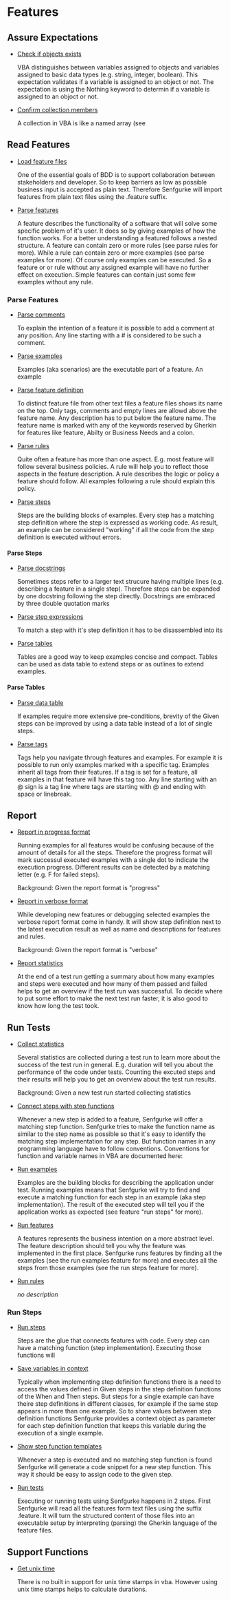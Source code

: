 # Features

## Assure Expectations

* [Check if objects exists](assure_expectations/check_if_objects_exists.feature)

  VBA distinguishes between variables assigned to objects and variables
  assigned to basic data types (e.g. string, integer, boolean). This
  expectation validates if a variable is assigned to an object or not. The
  expectation is using the Nothing keyword to determin if a variable is
  assigned to an objoct or not.

* [Confirm collection members](assure_expectations/confirm_collection_members.feature)

  A collection in VBA is like a named array (see

## Read Features

* [Load feature files](read_features/load_feature_files.feature)

  One of the essential goals of BDD is to support collaboration between
  stakeholders and developer. So to keep barriers as low as possible business
  input is accepted as plain text. Therefore Senfgurke will import features
  from plain text files using the .feature suffix.

* [Parse features](read_features/parse_features.feature)

  A feature describes the functionality of a software that will solve some
  specific problem of it's user. It does so by giving examples of how the
  function works.
  For a better understanding a featured follows a nested structure. A feature
  can contain zero or more rules (see parse rules for more). While a rule can
  contain zero or more examples (see parse examples for more). Of course only
  examples can be executed. So a feature or or rule without any assigned
  example will have no further effect on execution.
  Simple features can contain just some few examples without any rule.

### Parse Features

* [Parse comments](read_features/parse_features/parse_comments.feature)

  To explain the intention of a feature it is possible to add a comment at any
  position. Any line starting with a # is considered to be such a comment.

* [Parse examples](read_features/parse_features/parse_examples.feature)

  Examples (aka scenarios) are the executable part of a feature. An example

* [Parse feature definition](read_features/parse_features/parse_feature_definition.feature)

  To distinct feature file from other text files a feature files shows its name
  on the top. Only tags, comments and empty lines are allowd above the feature
  name. Any description has to put below the feature name.
  The feature name is marked with any of the keywords reserved by Gherkin for
  features like feature, Abilty or Business Needs and a colon.

* [Parse rules](read_features/parse_features/parse_rules.feature)

  Quite often a feature has more than one aspect. E.g. most feature will follow
  several business policies. A rule will help you to reflect those aspects in
  the feature description. A rule describes the logic or policy a feature should
  follow. All examples following a rule should explain this policy.

* [Parse steps](read_features/parse_features/parse_steps.feature)

  Steps are the building blocks of examples. Every step has a matching step
  definition where the step is expressed as working code. As result, an example
  can be considered "working" if all the code from the step definition is
  executed without errors.

#### Parse Steps

* [Parse docstrings](read_features/parse_features/parse_steps/parse_docstrings.feature)

  Sometimes steps refer to a larger text strucure having multiple lines (e.g.
  describing a feature in a single step). Therefore steps can be expanded by one
  docstring following the step directly. Docstrings are embraced by three double
  quotation marks

* [Parse step expressions](read_features/parse_features/parse_steps/parse_step_expressions.feature)

  To match a step with it's step definition it has to be disassembled into its

* [Parse tables](read_features/parse_features/parse_tables.feature)

  Tables are a good way to keep examples concise and compact. Tables can be used
  as data table to extend steps or as outlines to extend examples.

#### Parse Tables

* [Parse data table](read_features/parse_features/parse_tables/parse_data_table.feature)

  If examples require more extensive pre-conditions, brevity of the Given steps
  can be improved by using a data table instead of a lot of single steps.

* [Parse tags](read_features/parse_features/parse_tags.feature)

  Tags help you navigate through features and examples. For example it is
  possible to run only examples marked with a specific tag.
  Examples inherit all tags from their features. If a tag is set for a
  feature, all examples in that feature will have this tag too.
  Any line starting with an @ sign is a tag line where tags are starting
  with @ and ending with space or linebreak.

## Report

* [Report in progress format](report/report_in_progress_format.feature)

  Running examples for all features would be confusing because of the amount
  of details for all the steps.
  Therefore the progress format will mark successul executed examples with
  a single dot to indicate the execution progress. Different results can be
  detected by a matching letter (e.g. F for failed steps).

  Background:
  Given the report format is "progress"

* [Report in verbose format](report/report_in_verbose_format.feature)

  While developing new features or debugging selected examples the verbose
  report format come in handy. It will show step definition next to the latest
  execution result as well as name and descriptions for features and rules.

  Background:
  Given the report format is "verbose"

* [Report statistics](report/report_statistics.feature)

  At the end of a test run getting a summary about how many examples and steps
  were executed and how many of them passed and failed helps to get an
  overview if the test run was successful. To decide where to put some effort
  to make the next test run faster, it is also good to know how long the test
  took.

## Run Tests

* [Collect statistics](run_tests/collect_statistics.feature)

  Several statistics are collected during a test run to learn more about
  the success of the test run in general. E.g. duration will tell you about
  the performance of the code under tests. Counting the excuted steps and
  their results will help you to get an overview about the test run results.

  Background:
  Given a new test run started collecting statistics

* [Connect steps with step functions](run_tests/connect_steps_with_step_functions.feature)

  Whenever a new step is added to a feature, Senfgurke will offer a matching
  step function. Senfgurke tries to make the function name as similar to the
  step name as possible so that it's easy to identify the matching step
  implementation for any step. But function names in any programming language
  have to follow conventions. Conventions for function and variable names in
  VBA are documented here:

* [Run examples](run_tests/run_examples.feature)

  Examples are the building blocks for describing the application under test.
  Running examples means that Senfgurke will try to find and execute a
  matching function for each step in an example (aka step implementation).
  The result of the executed step will tell you if the application works as
  expected (see feature "run steps" for more).

* [Run features](run_tests/run_features.feature)

  A features represents the business intention on a more abstract level. The
  feature description should tell you why the feature was implemented in the
  first place.
  Senfgurke runs features by finding all the examples (see the run examples
  feature for more) and executes all the steps from those examples (see the
  run steps feature for more).

* [Run rules](run_tests/run_rules.feature)

  _no description_

### Run Steps

* [Run steps](run_tests/run_steps/run_steps.feature)

  Steps are the glue that connects features with code. Every step can have a
  matching function (step implementation). Executing those functions will

* [Save variables in context](run_tests/run_steps/save_variables_in_context.feature)

  Typically when implementing step definition functions there is a need to
  access the values defined in Given steps in the step definition functions
  of the When and Then steps. But steps for a single example can have theire
  step definitions in different classes, for example if the same step appears
  in more than one example. So to share values between step definition
  functions Senfgurke provides a context object as parameter for each step
  definition function that keeps this variable during the execution of a
  single example.

* [Show step function templates](run_tests/run_steps/show_step_function_templates.feature)

  Whenever a step is executed and no matching step function is found Senfgurke
  will generate a code snippet for a new step function. This way it should be
  easy to assign code to the given step.

* [Run tests](run_tests/run_tests.feature)

  Executing or running tests using Senfgurke happens in 2 steps. First Senfgurke
  will read all the features form text files using the suffix .feature. It will
  turn the structured content of those files into an executable setup by
  interpreting (parsing) the Gherkin language of the feature files.

## Support Functions

* [Get unix time](support_functions/get_unix_time.feature)

  There is no built in support for unix time stamps in vba. However using unix
  time stamps helps to calculate durations.

